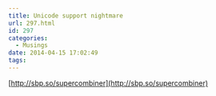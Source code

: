 ```yaml
---
title: Unicode support nightmare
url: 297.html
id: 297
categories:
  - Musings
date: 2014-04-15 17:02:49
tags:
---
```


[http://sbp.so/supercombiner](http://sbp.so/supercombiner)